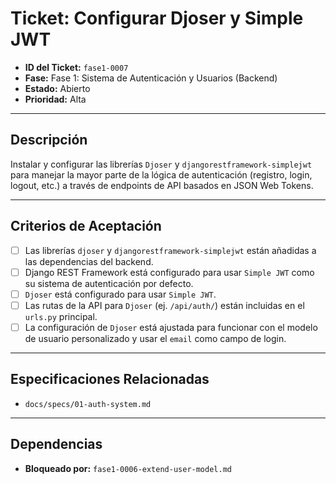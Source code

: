 # Ticket: Configurar Djoser y Simple JWT

- **ID del Ticket:** `fase1-0007`
- **Fase:** Fase 1: Sistema de Autenticación y Usuarios (Backend)
- **Estado:** Abierto
- **Prioridad:** Alta

---

## Descripción

Instalar y configurar las librerías `Djoser` y `djangorestframework-simplejwt` para manejar la mayor parte de la lógica de autenticación (registro, login, logout, etc.) a través de endpoints de API basados en JSON Web Tokens.

---

## Criterios de Aceptación

- [ ] Las librerías `djoser` y `djangorestframework-simplejwt` están añadidas a las dependencias del backend.
- [ ] Django REST Framework está configurado para usar `Simple JWT` como su sistema de autenticación por defecto.
- [ ] `Djoser` está configurado para usar `Simple JWT`.
- [ ] Las rutas de la API para `Djoser` (ej. `/api/auth/`) están incluidas en el `urls.py` principal.
- [ ] La configuración de `Djoser` está ajustada para funcionar con el modelo de usuario personalizado y usar el `email` como campo de login.

---

## Especificaciones Relacionadas

- `docs/specs/01-auth-system.md`

---

## Dependencias

- **Bloqueado por:** `fase1-0006-extend-user-model.md` 